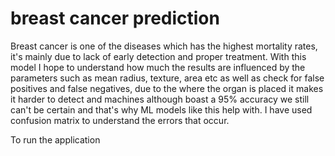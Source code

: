 # breast cancer prediction

Breast cancer is one of the diseases which has the highest mortality rates, it's mainly due to lack of early detection and proper treatment. With this model I hope to understand how much the results are influenced by the parameters such as mean radius, texture, area etc as well as check for false positives and false negatives, due to the where the organ is placed it makes it harder to detect and machines although boast a 95% accuracy we still can't be certain and that's why ML models like this help with. I have used confusion matrix to understand the errors that occur. 

To run the application 

